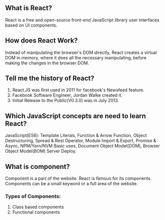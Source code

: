 ## What is React?
React is a free and open-source front-end JavaScript library user interfaces based on UI components.

## How does React Work?
Instead of manipulating the browser's DOM directly, React creates a virtual DOM in memory, where it does all the necessary manipulating, before making the changes in the browser DOM.

## Tell me the history of React?
1. React.JS was first used in 2011 for facebook's Newsfeed feature.
2. Facebook Software Engineer, Jordan Walke created it.
3. Initial Release to the Public(V0.3.0) was in July 2013.

## Which JavaScript concepts are need to learn React?
JavaScript(ES6): Template Literals, Function & Arrow Function, Object Destructuring, Spread & Rest Operator, Module Import & Export, Promise & Async, NPM/Yarn/NVM Basic uses, Document Object Model(DOM), Browser Object Model(BOM) Server Deploy.

## What is component?
Component is a part of the website. React is famous for its components. Components can be a small keyword or a full area of the website.

### Types of Components:
1. Class based components
2. Functional components